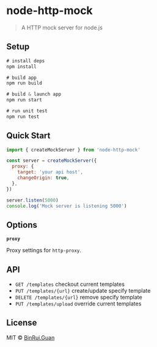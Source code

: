 # node-http-mock
> A HTTP mock server for node.js

## Setup

```js
# install deps
npm install

# build app
npm run build

# build & launch app
npm run start

# run unit test
npm run test
```

## Quick Start

```js
import { createMockServer } from 'node-http-mock'

const server = createMockServer({
  proxy: {
    target: 'your api host',
    changeOrigin: true,
  },
})

server.listen(5000)
console.log('Mock server is listening 5000')
```

## Options

**`proxy`**

Proxy settings for `http-proxy`.

## API

+ `GET /templates` checkout current templates
+ `PUT /templates/{url}` create/update specify template
+ `DELETE /templates/{url}` remove specify template
+ `PUT /templates/upload` override current templates

## License

MIT &copy; [BinRui.Guan](mailto:differui@gmail.com)
